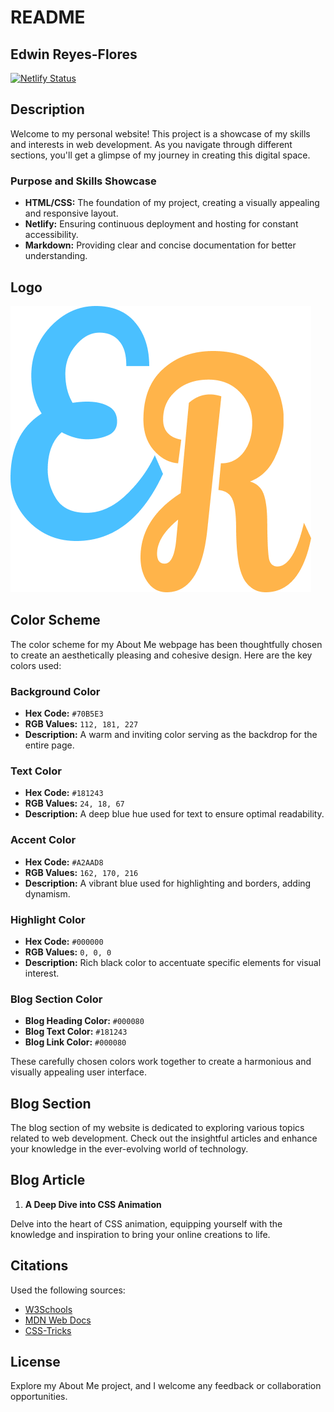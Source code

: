 # README
## Edwin Reyes-Flores

[![Netlify Status](https://api.netlify.com/api/v1/badges/156c38a2-3c3c-4617-b18e-fda086b98265/deploy-status)](https://app.netlify.com/sites/about-me-edwinreyes05/deploys)

## Description

Welcome to my personal website! This project is a showcase of my skills and interests in web development. As you navigate through different sections, you'll get a glimpse of my journey in creating this digital space.

### Purpose and Skills Showcase

- **HTML/CSS:** The foundation of my project, creating a visually appealing and responsive layout.
- **Netlify:** Ensuring continuous deployment and hosting for constant accessibility.
- **Markdown:** Providing clear and concise documentation for better understanding.

## Logo
![Head Logo](img/lily%20script.png)

## Color Scheme

The color scheme for my About Me webpage has been thoughtfully chosen to create an aesthetically pleasing and cohesive design. Here are the key colors used:

### Background Color

- **Hex Code:** `#70B5E3`
- **RGB Values:** `112, 181, 227`
- **Description:** A warm and inviting color serving as the backdrop for the entire page.

### Text Color

- **Hex Code:** `#181243`
- **RGB Values:** `24, 18, 67`
- **Description:** A deep blue hue used for text to ensure optimal readability.

### Accent Color

- **Hex Code:** `#A2AAD8`
- **RGB Values:** `162, 170, 216`
- **Description:** A vibrant blue used for highlighting and borders, adding dynamism.

### Highlight Color

- **Hex Code:** `#000000`
- **RGB Values:** `0, 0, 0`
- **Description:** Rich black color to accentuate specific elements for visual interest.

### Blog Section Color

- **Blog Heading Color:** `#000080`
- **Blog Text Color:** `#181243`
- **Blog Link Color:** `#000080`


These carefully chosen colors work together to create a harmonious and visually appealing user interface.

## Blog Section

The blog section of my website is dedicated to exploring various topics related to web development. Check out the insightful articles and enhance your knowledge in the ever-evolving world of technology.

## Blog Article

1. **A Deep Dive into CSS Animation**

Delve into the heart of CSS animation, equipping yourself with the knowledge and inspiration to bring your online creations to life.

## Citations
Used the following sources:

- [W3Schools](https://www.w3schools.com/)
- [MDN Web Docs](https://developer.mozilla.org/en-US/docs/Web/CSS/animation)
- [CSS-Tricks](https://css-tricks.com/almanac/properties/a/animation/)


## License

Explore my About Me project, and I welcome any feedback or collaboration opportunities.


